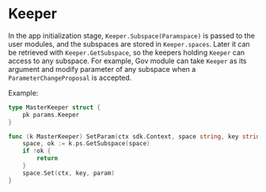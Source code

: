 <!--
order: 1
-->

# Keeper

In the app initialization stage, `Keeper.Subspace(Paramspace)` is passed to the 
user modules, and the subspaces are stored in `Keeper.spaces`. Later it can be 
retrieved with `Keeper.GetSubspace`, so the keepers holding `Keeper` can access 
to any subspace. For example, Gov module can take `Keeper` as its argument and 
modify parameter of any subspace when a `ParameterChangeProposal` is accepted.

Example:

```go
type MasterKeeper struct {
	pk params.Keeper
}

func (k MasterKeeper) SetParam(ctx sdk.Context, space string, key string, param interface{}) {
	space, ok := k.ps.GetSubspace(space)
	if !ok {
		return
	}
	space.Set(ctx, key, param)
}
```

